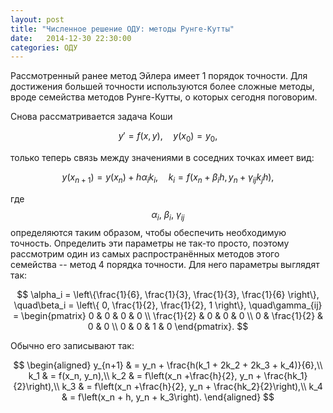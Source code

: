 ```yaml
---
layout: post
title: "Численное решение ОДУ: методы Рунге-Кутты"
date:   2014-12-30 22:30:00
categories: ОДУ
---
```


Рассмотренный ранее метод Эйлера имеет 1 порядок точности. Для достижения большей точности используются более сложные методы, вроде семейства методов Рунге-Кутты, о которых сегодня поговорим.

Снова рассматривается задача Коши

$$
  y' = f(x, y),\quad y(x_0) = y_0,
$$

только теперь связь между значениями в соседних точках имеет вид:

$$
  y(x_{n+1}) = y(x_n) + h\alpha_i k_i,\quad k_i = f(x_n + \beta_i h, y_n + \gamma_{ij}k_j h),
$$

где $$ \alpha_i,\ \beta_i,\ \gamma_{ij} $$ определяются таким образом, чтобы обеспечить необходимую точность. Определить эти параметры не так-то просто, поэтому рассмотрим один из самых распространённых методов этого семейства -- метод 4 порядка точности. Для него параметры выглядят так:

$$
  \alpha_i = \left\{\frac{1}{6}, \frac{1}{3}, \frac{1}{3}, \frac{1}{6} \right\},
  \quad\beta_i = \left\{ 0, \frac{1}{2}, \frac{1}{2}, 1 \right\},
  \quad\gamma_{ij} =
  \begin{pmatrix}
  0 & 0 & 0 & 0 \\
  \frac{1}{2} & 0 & 0 & 0 \\
  0 & \frac{1}{2} & 0 & 0 \\
  0 & 0 & 1 & 0
  \end{pmatrix}.
$$

Обычно его записывают так:

$$
\begin{aligned}
  y_{n+1} & = y_n + \frac{h(k_1 + 2k_2 + 2k_3 + k_4)}{6},\\
  k_1 & = f(x_n, y_n),\\
  k_2 & = f\left(x_n +\frac{h}{2}, y_n + \frac{hk_1}{2}\right),\\
  k_3 & = f\left(x_n +\frac{h}{2}, y_n + \frac{hk_2}{2}\right),\\
  k_4 & = f\left(x_n + h, y_n + k_3\right).
\end{aligned}
$$
